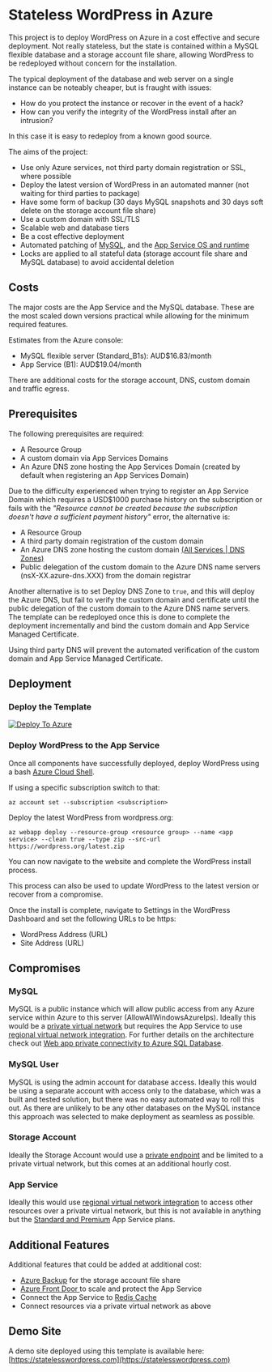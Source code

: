 # Stateless WordPress in Azure
This project is to deploy WordPress on Azure in a cost effective and secure deployment. Not really stateless, but the state is contained within a MySQL flexible database and a storage account file share, allowing WordPress to be redeployed without concern for the installation.

The typical deployment of the database and web server on a single instance can be noteably cheaper, but is fraught with issues:

- How do you protect the instance or recover in the event of a hack?  
- How can you verify the integrity of the WordPress install after an intrusion?

In this case it is easy to redeploy from a known good source.

The aims of the project:

- Use only Azure services, not third party domain registration or SSL, where possible
- Deploy the latest version of WordPress in an automated manner (not waiting for third parties to package)
- Have some form of backup (30 days MySQL snapshots and 30 days soft delete on the storage account file share)
- Use a custom domain with SSL/TLS
- Scalable web and database tiers
- Be a cost effective deployment
- Automated patching of [MySQL](https://docs.microsoft.com/azure/mysql/flexible-server/concepts-maintenance), and the [App Service OS and runtime](https://docs.microsoft.com/azure/app-service/overview-patch-os-runtime)
- Locks are applied to all stateful data (storage account file share and MySQL database) to avoid accidental deletion

## Costs
The major costs are the App Service and the MySQL database. These are the most scaled down versions practical while allowing for the minimum required features.

Estimates from the Azure console:

- MySQL flexible server (Standard_B1s): AUD$16.83/month
- App Service (B1): AUD$19.04/month

There are additional costs for the storage account, DNS, custom domain and traffic egress.

## Prerequisites
The following prerequisites are required:

- A Resource Group
- A custom domain via App Services Domains
- An Azure DNS zone hosting the App Services Domain (created by default when registering an App Services Domain)

Due to the difficulty experienced when trying to register an App Service Domain which requires a USD$1000 purchase history on the subscription or fails with the *"Resource cannot be created because the subscription doesn't have a sufficient payment history"* error, the alternative is:

- A Resource Group
- A third party domain registration of the custom domain
- An Azure DNS zone hosting the custom domain [(All Services | DNS Zones)](https://portal.azure.com/#blade/HubsExtension/BrowseResource/resourceType/Microsoft.Network%2FdnsZones)
- Public delegation of the custom domain to the Azure DNS name servers (nsX-XX.azure-dns.XXX) from the domain registrar

Another alternative is to set Deploy DNS Zone to `true`, and this will deploy the Azure DNS, but fail to verify the custom domain and certificate until the public delegation of the custom domain to the Azure DNS name servers. The template can be redeployed once this is done to complete the deployment incrementally and bind the custom domain and App Service Managed Certificate.

Using third party DNS will prevent the automated verification of the custom domain and App Service Managed Certificate.

## Deployment
### Deploy the Template

[![Deploy To Azure](https://aka.ms/deploytoazurebutton)](https://portal.azure.com/#create/Microsoft.Template/uri/https%3A%2F%2Fraw.githubusercontent.com%2Fjamiemo%2Fwp-stateless%2Fmaster%2Fazuredeploy.json)

### Deploy WordPress to the App Service

Once all components have successfully deployed, deploy WordPress using a bash [Azure Cloud Shell](https://portal.azure.com/#cloudshell/).

If using a specific subscription switch to that:

`az account set --subscription <subscription>`

Deploy the latest WordPress from wordpress.org:

`az webapp deploy --resource-group <resource group> --name <app service> --clean true --type zip --src-url https://wordpress.org/latest.zip`

You can now navigate to the website and complete the WordPress install process.

This process can also be used to update WordPress to the latest version or recover from a compromise.

Once the install is complete, navigate to Settings in the WordPress Dashboard and set the following URLs to be https:
- WordPress Address (URL)
- Site Address (URL)

## Compromises
### MySQL
MySQL is a public instance which will allow public access from any Azure service within Azure to this server (AllowAllWindowsAzureIps). Ideally this would be a [private virtual network](https://docs.microsoft.com/en-us/azure/mysql/flexible-server/concepts-networking-vnet) but requires the App Service to use [regional virtual network integration](https://docs.microsoft.com/azure/app-service/overview-vnet-integration#regional-virtual-network-integration). For further details on the architecture check out [Web app private connectivity to Azure SQL Database](https://azure/architecture/example-scenario/private-web-app/private-web-app).

### MySQL User
MySQL is using the admin account for database access. Ideally this would be using a separate account with access only to the database, which was a built and tested solution, but there was no easy automated way to roll this out. As there are unlikely to be any other databases on the MySQL instance this approach was selected to make deployment as seamless as possible.

### Storage Account
Ideally the Storage Account would use a [private endpoint](https://docs.microsoft.com/en-us/azure/storage/common/storage-private-endpoints) and be limited to a private virtual network, but this comes at an additional hourly cost.

### App Service
Ideally this would use [regional virtual network integration](https://docs.microsoft.com/azure/app-service/overview-vnet-integration#regional-virtual-network-integration) to access other resources over a private virtual network, but this is not available in anything but the [Standard and Premium](https://docs.microsoft.com/en-au/azure/app-service/overview-vnet-integration#limitations) App Service plans.

## Additional Features
Additional features that could be added at additional cost:

- [Azure Backup](https://docs.microsoft.com/azure/backup/backup-afs) for the storage account file share
- [Azure Front Door ](https://docs.microsoft.com/azure/frontdoor/front-door-waf) to scale and protect the App Service
- Connect the App Service to [Redis Cache](https://github.com/uglide/azure-content/blob/master/articles/app-service-web/web-sites-connect-to-redis-using-memcache-protocol.md)
- Connect resources via a private virtual network as above

## Demo Site
A demo site deployed using this template is available here: [https://statelesswordpress.com](https://statelesswordpress.com)